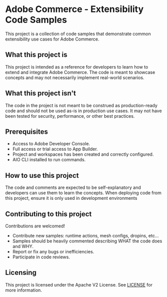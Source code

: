 # Adobe Commerce - Extensibility Code Samples

This project is a collection of code samples that demonstrate common extensibility use cases for Adobe Commerce. 

## What this project is

This project is intended as a reference for developers to learn how to extend and integrate Adobe Commerce. The code is meant to showcase concepts and may not necessarily implement real-world scenarios. 

## What this project isn't

The code in the project is not meant to be construed as production-ready code and should not be used as-is in production use cases. It may not have been tested for security, performance, or other best practices.

## Prerequisites

- Access to Adobe Developer Console.
- Full access or trial access to App Builder.
- Project and workspaces has been created and correctly configured.
- AIO CLI installed to run commands.

## How to use this project

The code and comments are expected to be self-explanatory and developers can use them to learn the concepts. When deploying code from this project, ensure it is only used in development environments

## Contributing to this project

Contributions are welcomed!

- Contribute new samples: runtime actions, mesh configs, dropins, etc…
- Samples should be heavily commented describing WHAT the code does and WHY.
- Report or fix any bugs or inefficiencies.
- Participate in code reviews.

## Licensing

This project is licensed under the Apache V2 License. See [LICENSE](LICENSE) for more information.
